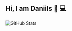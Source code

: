 ## Hi, I am Daniils 👋 💻

![GitHub Stats](https://github-readme-stats.vercel.app/api?username=DaniilsFirgers&show_icons=true)

